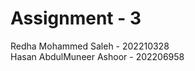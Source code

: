 <h1>
Assignment - 3
</h1>
<P>
Redha Mohammed Saleh - 202210328</br>
Hasan AbdulMuneer Ashoor - 202206958 
</P>
